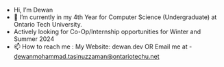 - Hi, I’m Dewan
- 🌱 I’m currently in my 4th Year for Computer Science (Undergraduate) at Ontario Tech University.
-  Actively looking for Co-Op/Internship opportunities for Winter and Summer 2024
- 📫 How to reach me : My Website: dewan.dev OR Email me at - dewanmohammad.tasinuzzaman@ontariotechu.net

